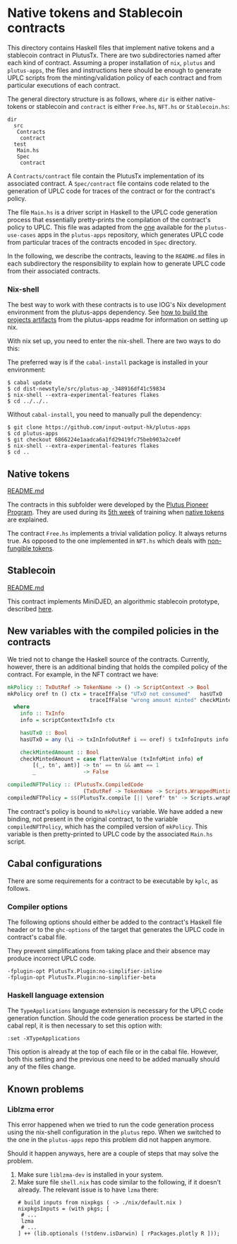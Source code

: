 # Native tokens and Stablecoin contracts 

This directory contains Haskell files that implement native tokens and
a stablecoin contract in PlutusTx. There are two subdirectories named
after each kind of contract. Assuming a proper installation of `nix`,
`plutus` and `plutus-apps`, the files and instructions here should be
enough to generate UPLC scripts from the minting/validation policy of
each contract and from particular executions of each contract. 

The general directory structure is as follows, where `dir` is either
native-tokens or stablecoin and `contract` is either `Free.hs`,
`NFT.hs` or `Stablecoin.hs`:
```
dir
  src
   Contracts
    contract
  test
   Main.hs
   Spec
    contract
``` 

A `Contracts/contract` file contain the PlutusTx implementation of its
associated contract. A `Spec/contract` file contains code related to the
generation of UPLC code for traces of the contract or for the
contract's policy. 

The file `Main.hs` is a driver script in Haskell to the UPLC code
generation process that essentially pretty-prints the compilation of
the contract's policy to UPLC. This file was adapted from the [one](
https://github.com/input-output-hk/plutus-apps/blob/main/plutus-use-cases/scripts/Main.hs)
available for the `plutus-use-cases` apps in the `plutus-apps`
repository, which generates UPLC code from particular traces of the
contracts encoded in `Spec` directory.

In the following, we describe the contracts, leaving to the
`README.md` files in each subdirectory the responsibility to explain how to
generate UPLC code from their associated contracts.

### Nix-shell

The best way to work with these contracts is to use IOG's Nix development environment from the plutus-apps dependency.
See [how to build the projects artifacts](https://github.com/input-output-hk/plutus-apps/blob/main/README.adoc#how-to-build-the-projects-artifacts)
from the plutus-apps readme for information on setting up nix.

With nix set up, you need to enter the nix-shell. There are two ways to do this:

The preferred way is if the `cabal-install` package is installed in your environment:
```
$ cabal update
$ cd dist-newstyle/src/plutus-ap_-348916df41c59834
$ nix-shell --extra-experimental-features flakes
$ cd ../../..
```

Without `cabal-install`, you need to manually pull the dependency:
```
$ git clone https://github.com/input-output-hk/plutus-apps
$ cd plutus-apps
$ git checkout 6866224e1aadca6a1fd29419fc75beb903a2ce0f
$ nix-shell --extra-experimental-features flakes
$ cd ..
```

## Native tokens

[README.md](native-tokens/README.md)

The contracts in this subfolder were developed by the [Plutus Pioneer
Program](https://github.com/input-output-hk/plutus-pioneer-program).
They are used during its [5th
week](https://github.com/input-output-hk/plutus-pioneer-program) of
training when [native tokens](https://docs.cardano.org/native-tokens/learn) are explained.

The contract `Free.hs` implements a trivial validation policy. It
always returns true. As opposed to the one implemented in `NFT.hs`
which deals with [non-fungible tokens](https://developers.cardano.org/docs/native-tokens/minting-nfts/). 

## Stablecoin

[README.md](stablecoin/README.md)

This contract implements MiniDJED, an algorithmic stablecoin
prototype, described [here](https://developers.cardano.org/docs/native-tokens/minting-nfts/). 

## New variables with the compiled policies in the contracts

We tried not to change the Haskell source of the contracts. Currently,
however, there is an additional binding that holds the compiled policy of the contract. For example, in the NFT contract we have:
```haskell
mkPolicy :: TxOutRef -> TokenName -> () -> ScriptContext -> Bool
mkPolicy oref tn () ctx = traceIfFalse "UTxO not consumed"   hasUTxO           &&
                          traceIfFalse "wrong amount minted" checkMintedAmount
  where
    info :: TxInfo
    info = scriptContextTxInfo ctx

    hasUTxO :: Bool
    hasUTxO = any (\i -> txInInfoOutRef i == oref) $ txInfoInputs info

    checkMintedAmount :: Bool
    checkMintedAmount = case flattenValue (txInfoMint info) of
        [(_, tn', amt)] -> tn' == tn && amt == 1
        _               -> False

compiledNFTPolicy :: (PlutusTx.CompiledCode
                        (TxOutRef -> TokenName -> Scripts.WrappedMintingPolicyType))
compiledNFTPolicy = $$(PlutusTx.compile [|| \oref' tn' -> Scripts.wrapMintingPolicy $ mkPolicy oref' tn' ||])
```

The contract's policy is bound to `mkPolicy` variable. We have added a
new binding, not present in the original contract, to the variable
`compiledNFTPolicy`, which has the compiled version of `mkPolicy`. This
variable is then pretty-printed to UPLC code by the associated
`Main.hs` script.

## Cabal configurations

There are some requirements for a contract to be executable by `kplc`,
as follows.

### Compiler options

The following options should either be added to the contract's Haskell
file header or to the `ghc-options` of the target that generates the
UPLC code in contract's cabal file.

They prevent simplifications from taking place and their absence may
produce incorrect UPLC code.
```
-fplugin-opt PlutusTx.Plugin:no-simplifier-inline
-fplugin-opt PlutusTx.Plugin:no-simplifier-beta
```

### Haskell language extension

The `TypeApplications` language extension is necessary for the UPLC code
generation function. Should the code generation process be started in
the cabal repl, it is then necessary to set this option with:
```
:set -XTypeApplications
```

This option is already at the top of each file or in the cabal
file. However, both this setting and the previous one need to be added
manually should any of the files change.

## Known problems

### Liblzma error

This error happened when we tried to run the code generation process
using the nix-shell configuration in the `plutus` repo. When we
switched to the one in the `plutus-apps` repo this problem did not
happen anymore.

Should it happen anyways, here are a couple of steps that may solve
the problem.
1. Make sure `liblzma-dev` is installed in your system. 
2. Make sure file `shell.nix` has code similar to the following, if
   it doesn't already. The relevant issue is to have `lzma` there: 
   ```shell
   # build inputs from nixpkgs ( -> ./nix/default.nix )
   nixpkgsInputs = (with pkgs; [
    # ...
    lzma
    # ...
   ] ++ (lib.optionals (!stdenv.isDarwin) [ rPackages.plotly R ]));
   ```

